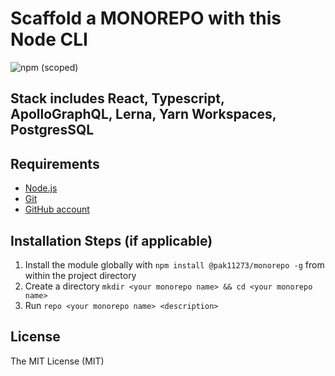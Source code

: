 # Scaffold a MONOREPO with this Node CLI

![npm (scoped)](https://img.shields.io/npm/v/@pak11273/monorepo)

## Stack includes React, Typescript, ApolloGraphQL, Lerna, Yarn Workspaces, PostgresSQL

## Requirements

- [Node.js](http://nodejs.org/)
- [Git](https://git-scm.com/)
- [GitHub account](https://github.com/)

## Installation Steps (if applicable)

1. Install the module globally with `npm install @pak11273/monorepo -g` from within the project directory
2. Create a directory `mkdir <your monorepo name> && cd <your monorepo name>`
3. Run `repo <your monorepo name> <description>`

## License

The MIT License (MIT)
